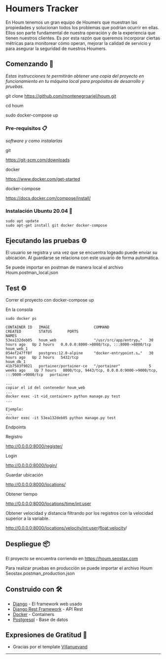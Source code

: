 # Houmers Tracker

En Houm tenemos un gran equipo de Houmers que muestran las propiedades y solucionan todos los problemas que podrían ocurrir en ellas. Ellos son parte fundamental de nuestra operación y de la experiencia que tienen nuestros clientes. Es por esta razón que queremos incorporar ciertas métricas para monitorear cómo operan, mejorar la calidad de servicio y para asegurar la seguridad de nuestros Houmers.

## Comenzando 🚀

_Estas instrucciones te permitirán obtener una copia del proyecto en funcionamiento en tu máquina local para propósitos de desarrollo y pruebas._

git clone https://github.com/montenegroariel/houm.git

cd houm

sudo docker-compose up

### Pre-requisitos 📋

_software y como instalarlas_

git

https://git-scm.com/downloads

docker

https://www.docker.com/get-started

docker-compose

https://docs.docker.com/compose/install/


### Instalación Ubuntu 20.04 🔧

```
sudo apt update
sudo apt-get install git docker docker-compose
```

## Ejecutando las pruebas ⚙️

El usuario se registra y una vez que se encuentra logeado puede enviar su ubicación. Al guardarse se relaciona con este usuario de forma automática.

Se puede importar en postman de manera local el archivo 
Houm.postman_local.json

## Test ⚙️

Correr el proyecto con docker-compose up

En la consola
```
sudo docker ps

CONTAINER ID   IMAGE                    COMMAND                  CREATED        STATUS       PORTS                                                           NAMES
53ea132deb05   houm_web                 "/usr/src/app/entryp…"   30 hours ago   Up 2 hours   0.0.0.0:8000->8000/tcp, :::8000->8000/tcp                       houm_web_1
054ef247ff8f   postgres:12.0-alpine     "docker-entrypoint.s…"   30 hours ago   Up 2 hours   5432/tcp                                                        houm_db_1
41b7583f9021   portainer/portainer-ce   "/portainer"             5 weeks ago    Up 7 hours   8000/tcp, 9443/tcp, 0.0.0.0:9000->9000/tcp, :::9000->9000/tcp   portainer

...
copiar el id del contenedor houm_web
...
docker exec -it <id_container> python manage.py test
...

Ejemplo:
...
docker exec -it 53ea132deb05 python manage.py test

```


Endpoints

Registro

http://0.0.0.0:8000/register/

Login

http://0.0.0.0:8000/login/

Guardar ubicación

http://0.0.0.0:8000/locations/

Obtener tiempo

http://0.0.0.0:8000/locations/time/<int:user>

Obtener velocidad y distancia filtrando por los registros con la velocidad superior a la variable.

http://0.0.0.0:8000/locations/velocity/<int:user>/<float:velocity>/



## Despliegue 📦

El proyecto se encuentra corriendo en https://houm.seostax.com

Para realizar pruebas en producción se puede importar el archivo 
Houm Seostax.postman_production.json

## Construido con 🛠️


* [Django](https://www.djangoproject.com/) - El framework web usado
* [Django Rest Framework](https://www.django-rest-framework.org/) - API Rest
* [Docker](https://www.docker.com/) - Containers
* [Postgresql](https://www.postgresql.org/) - Base de datos



## Expresiones de Gratitud 🎁

* Gracias por el template [Villanuevand](https://github.com/Villanuevand)
---
